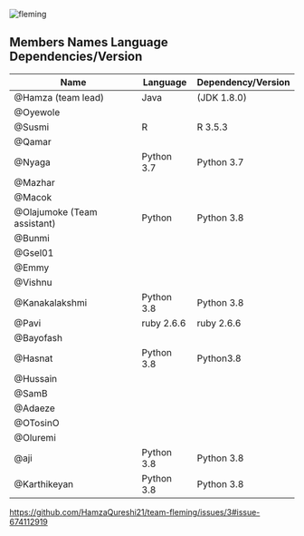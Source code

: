 ![fleming](https://user-images.githubusercontent.com/49978636/89268011-61d0f280-d651-11ea-8fd9-8629ae4a565c.png)
 
## Members Names             Language         Dependencies/Version
Name|Language|Dependency/Version
------------ | ------------- | -------------
@Hamza (team lead) | Java | (JDK 1.8.0)
@Oyewole|           | 
@Susmi| R          | R 3.5.3
@Qamar|           |
@Nyaga |Python 3.7 |Python 3.7
@Mazhar|           |
@Macok|             |
@Olajumoke (Team assistant)| Python     |Python 3.8
@Bunmi|            |
@Gsel01|            |
@Emmy|             |
@Vishnu|             |
@Kanakalakshmi |Python 3.8 |Python 3.8
@Pavi |ruby 2.6.6| ruby 2.6.6
@Bayofash|         |
@Hasnat|Python 3.8|Python3.8
@Hussain|         |
@SamB|           |
@Adaeze|           |
@OTosinO|          |
@Oluremi|          |
@aji | Python 3.8 |Python 3.8
@Karthikeyan| Python 3.8 |Python 3.8|

https://github.com/HamzaQureshi21/team-fleming/issues/3#issue-674112919
